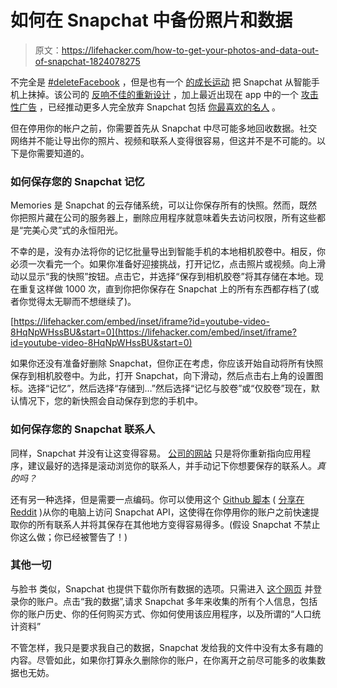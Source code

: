 # 如何在 Snapchat 中备份照片和数据

> 原文：<https://lifehacker.com/how-to-get-your-photos-and-data-out-of-snapchat-1824078275>

不完全是 [#deleteFacebook](http://www.businessinsider.com/facebook-free-services-deletefacebook-2018-3) ，但是也有一个 [的成长运动](https://lifehacker.com/its-time-to-stop-using-snapchat-unless-youre-a-teen-1821919274) 把 Snapchat 从智能手机上抹掉。该公司的 [反响不佳的重新设计](https://lifehacker.com/how-to-revert-the-snapchat-app-back-to-the-pre-redesign-1822904222) ，加上最近出现在 app 中的一个 [攻击性广告](https://www.cnn.com/2018/03/15/entertainment/rihanna-snapchat/index.html) ，已经推动更多人完全放弃 Snapchat 包括 [你最喜欢的名人](https://twitter.com/chrissyteigen/status/977582927398584320) 。



但在停用你的帐户之前，你需要首先从 Snapchat 中尽可能多地回收数据。社交网络并不能让导出你的照片、视频和联系人变得很容易，但这并不是不可能的。以下是你需要知道的。

### 如何保存您的 Snapchat 记忆

Memories 是 Snapchat 的云存储系统，可以让你保存所有的快照。然而，既然你把照片藏在公司的服务器上，删除应用程序就意味着失去访问权限，所有这些都是“完美心灵”式的永恒阳光。

不幸的是，没有办法将你的记忆批量导出到智能手机的本地相机胶卷中。相反，你必须一次看完一个。如果你准备好迎接挑战，打开记忆，点击照片或视频。向上滑动以显示“我的快照”按钮。点击它，并选择“保存到相机胶卷”将其存储在本地。现在重复这样做 1000 次，直到你把你保存在 Snapchat 上的所有东西都存档了(或者你觉得太无聊而不想继续了)。

 [https://lifehacker.com/embed/inset/iframe?id=youtube-video-8HqNpWHssBU&start=0](https://lifehacker.com/embed/inset/iframe?id=youtube-video-8HqNpWHssBU&start=0) 

如果你还没有准备好删除 Snapchat，但你正在考虑，你应该开始自动将所有快照保存到相机胶卷中。为此，打开 Snapchat，向下滑动，然后点击右上角的设置图标。选择“记忆”，然后选择“存储到…”然后选择“记忆与胶卷”或“仅胶卷”现在，默认情况下，您的新快照会自动保存到您的手机中。

### 如何保存您的 Snapchat 联系人

同样，Snapchat 并没有让这变得容易。 [公司的网站](http://accounts.snapchat.com/accounts/downloadmydata) 只是将你重新指向应用程序，建议最好的选择是滚动浏览你的联系人，并手动记下你想要保存的联系人。*真的吗？*

还有另一种选择，但是需要一点编码。你可以使用这个 [Github 脚本](https://github.com/marank/SCCLI) ( [分享在 Reddit](https://www.reddit.com/r/jailbreak/comments/3ebotb/questionrequest_export_snapchat_contacts/ctejt8t/) )从你的电脑上访问 Snapchat API，这使得在你停用你的账户之前快速提取你的所有联系人并将其保存在其他地方变得容易得多。(假设 Snapchat 不禁止你这么做；你已经被警告了！)

### 其他一切

与脸书 类似，Snapchat 也提供下载你所有数据的选项。只需进入 [这个网页](http://accounts.snapchat.com) 并登录你的账户。点击“我的数据”,请求 Snapchat 多年来收集的所有个人信息，包括你的账户历史、你的任何购买方式、你如何使用该应用程序，以及所谓的“人口统计资料”

不管怎样，我只是要求我自己的数据，Snapchat 发给我的文件中没有太多有趣的内容。尽管如此，如果你打算永久删除你的账户，在你离开之前尽可能多的收集数据也无妨。